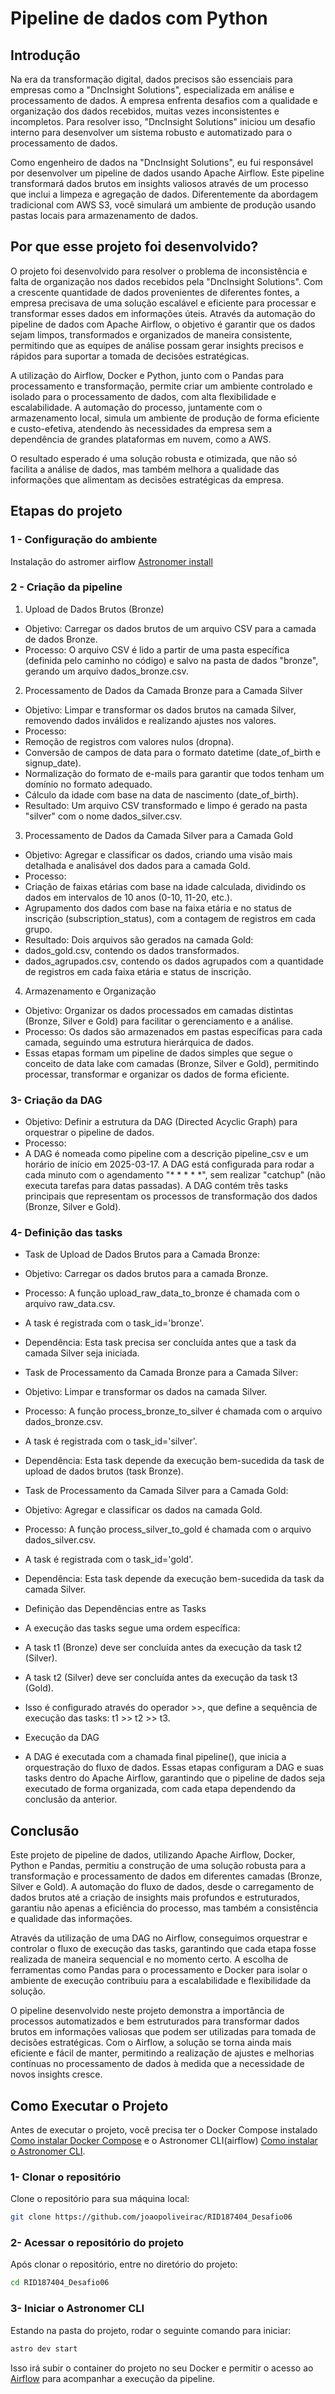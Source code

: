 # Pipeline de dados com Python

## Introdução
Na era da transformação digital, dados precisos são essenciais para empresas como a "DncInsight Solutions", especializada em análise e processamento de dados. A empresa enfrenta desafios com a qualidade e organização dos dados recebidos, muitas vezes inconsistentes e incompletos. Para resolver isso, "DncInsight Solutions" iniciou um desafio interno para desenvolver um sistema robusto e automatizado para o processamento de dados.

Como engenheiro de dados na "DncInsight Solutions", eu fui responsável por desenvolver um pipeline de dados usando Apache Airflow. Este pipeline transformará dados brutos em insights valiosos através de um processo que inclui a limpeza e agregação de dados. Diferentemente da abordagem tradicional com AWS S3, você simulará um ambiente de produção usando pastas locais para armazenamento de dados.

## Por que esse projeto foi desenvolvido?
O projeto foi desenvolvido para resolver o problema de inconsistência e falta de organização nos dados recebidos pela "DncInsight Solutions". Com a crescente quantidade de dados provenientes de diferentes fontes, a empresa precisava de uma solução escalável e eficiente para processar e transformar esses dados em informações úteis. Através da automação do pipeline de dados com Apache Airflow, o objetivo é garantir que os dados sejam limpos, transformados e organizados de maneira consistente, permitindo que as equipes de análise possam gerar insights precisos e rápidos para suportar a tomada de decisões estratégicas.

A utilização do Airflow, Docker e Python, junto com o Pandas para processamento e transformação, permite criar um ambiente controlado e isolado para o processamento de dados, com alta flexibilidade e escalabilidade. A automação do processo, juntamente com o armazenamento local, simula um ambiente de produção de forma eficiente e custo-efetiva, atendendo às necessidades da empresa sem a dependência de grandes plataformas em nuvem, como a AWS.

O resultado esperado é uma solução robusta e otimizada, que não só facilita a análise de dados, mas também melhora a qualidade das informações que alimentam as decisões estratégicas da empresa.

## Etapas do projeto

### 1 - Configuração do ambiente

Instalação do astromer airflow [Astronomer install](https://www.astronomer.io/docs/astro/cli/install-cli)

### 2 - Criação da pipeline
1. Upload de Dados Brutos (Bronze)
- Objetivo: Carregar os dados brutos de um arquivo CSV para a camada de dados Bronze.
- Processo: O arquivo CSV é lido a partir de uma pasta específica (definida pelo caminho no código) e salvo na pasta de dados "bronze", gerando um arquivo dados_bronze.csv.

2. Processamento de Dados da Camada Bronze para a Camada Silver
- Objetivo: Limpar e transformar os dados brutos na camada Silver, removendo dados inválidos e realizando ajustes nos valores.
- Processo:
- Remoção de registros com valores nulos (dropna).
- Conversão de campos de data para o formato datetime (date_of_birth e signup_date).
- Normalização do formato de e-mails para garantir que todos tenham um domínio no formato adequado.
- Cálculo da idade com base na data de nascimento (date_of_birth).
- Resultado: Um arquivo CSV transformado e limpo é gerado na pasta "silver" com o nome dados_silver.csv.

3. Processamento de Dados da Camada Silver para a Camada Gold
- Objetivo: Agregar e classificar os dados, criando uma visão mais detalhada e analisável dos dados para a camada Gold.
- Processo:
- Criação de faixas etárias com base na idade calculada, dividindo os dados em intervalos de 10 anos (0-10, 11-20, etc.).
- Agrupamento dos dados com base na faixa etária e no status de inscrição (subscription_status), com a contagem de registros em cada grupo.
- Resultado: Dois arquivos são gerados na camada Gold:
- dados_gold.csv, contendo os dados transformados.
- dados_agrupados.csv, contendo os dados agrupados com a quantidade de registros em cada faixa etária e status de inscrição.

4. Armazenamento e Organização
- Objetivo: Organizar os dados processados em camadas distintas (Bronze, Silver e Gold) para facilitar o gerenciamento e a análise.
- Processo: Os dados são armazenados em pastas específicas para cada camada, seguindo uma estrutura hierárquica de dados.
- Essas etapas formam um pipeline de dados simples que segue o conceito de data lake com camadas (Bronze, Silver e Gold), permitindo processar, transformar e organizar os dados de forma eficiente.

### 3- Criação da DAG
- Objetivo: Definir a estrutura da DAG (Directed Acyclic Graph) para orquestrar o pipeline de dados.
- Processo:
- A DAG é nomeada como pipeline com a descrição pipeline_csv e um horário de início em 2025-03-17. A DAG está configurada para rodar a cada minuto com o agendamento "* * * * *", sem realizar "catchup" (não executa tarefas para datas passadas).
A DAG contém três tasks principais que representam os processos de transformação dos dados (Bronze, Silver e Gold).

### 4- Definição das tasks
- Task de Upload de Dados Brutos para a Camada Bronze:
- Objetivo: Carregar os dados brutos para a camada Bronze.
- Processo: A função upload_raw_data_to_bronze é chamada com o arquivo raw_data.csv.
- A task é registrada com o task_id='bronze'.
- Dependência: Esta task precisa ser concluída antes que a task da camada Silver seja iniciada.

- Task de Processamento da Camada Bronze para a Camada Silver:
- Objetivo: Limpar e transformar os dados na camada Silver.
- Processo: A função process_bronze_to_silver é chamada com o arquivo dados_bronze.csv.
- A task é registrada com o task_id='silver'.
- Dependência: Esta task depende da execução bem-sucedida da task de upload de dados brutos (task Bronze).

- Task de Processamento da Camada Silver para a Camada Gold:
- Objetivo: Agregar e classificar os dados na camada Gold.
- Processo: A função process_silver_to_gold é chamada com o arquivo dados_silver.csv.
- A task é registrada com o task_id='gold'.
- Dependência: Esta task depende da execução bem-sucedida da task da camada Silver.

- Definição das Dependências entre as Tasks
- A execução das tasks segue uma ordem específica:
- A task t1 (Bronze) deve ser concluída antes da execução da task t2 (Silver).
- A task t2 (Silver) deve ser concluída antes da execução da task t3 (Gold).
- Isso é configurado através do operador >>, que define a sequência de execução das tasks: t1 >> t2 >> t3.

- Execução da DAG
- A DAG é executada com a chamada final pipeline(), que inicia a orquestração do fluxo de dados.
Essas etapas configuram a DAG e suas tasks dentro do Apache Airflow, garantindo que o pipeline de dados seja executado de forma organizada, com cada etapa dependendo da conclusão da anterior.

## Conclusão
Este projeto de pipeline de dados, utilizando Apache Airflow, Docker, Python e Pandas, permitiu a construção de uma solução robusta para a transformação e processamento de dados em diferentes camadas (Bronze, Silver e Gold). A automação do fluxo de dados, desde o carregamento de dados brutos até a criação de insights mais profundos e estruturados, garantiu não apenas a eficiência do processo, mas também a consistência e qualidade das informações.

Através da utilização de uma DAG no Airflow, conseguimos orquestrar e controlar o fluxo de execução das tasks, garantindo que cada etapa fosse realizada de maneira sequencial e no momento certo. A escolha de ferramentas como Pandas para o processamento e Docker para isolar o ambiente de execução contribuiu para a escalabilidade e flexibilidade da solução.

O pipeline desenvolvido neste projeto demonstra a importância de processos automatizados e bem estruturados para transformar dados brutos em informações valiosas que podem ser utilizadas para tomada de decisões estratégicas. Com o Airflow, a solução se torna ainda mais eficiente e fácil de manter, permitindo a realização de ajustes e melhorias contínuas no processamento de dados à medida que a necessidade de novos insights cresce.

## Como Executar o Projeto

Antes de executar o projeto, você precisa ter o Docker Compose instalado [Como instalar Docker Compose](https://docs.docker.com/compose/install/) e o Astronomer CLI(airflow) [Como instalar o Astronomer CLI](https://www.astronomer.io/docs/astro/cli/install-cli).

### 1- Clonar o repositório
Clone o repositório para sua máquina local:

```bash
git clone https://github.com/joaopoliveirac/RID187404_Desafio06
```


### 2- Acessar o repositório do projeto
Após clonar o repositório, entre no diretório do projeto:

```bash
cd RID187404_Desafio06
```

### 3- Iniciar o Astronomer CLI
Estando na pasta do projeto, rodar o seguinte comando para iniciar:

```bash
astro dev start
```

Isso irá subir o container do projeto no seu Docker e permitir o acesso ao [Airflow](localhost:8080) para acompanhar a execução da pipeline.